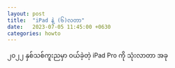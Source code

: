 ```yaml
---
layout: post
title:  "iPad နဲ့ (၆)​လတာ"
date:   2023-07-05 11:45:00 +0630
categories: howto
---
```


၂၀၂၂ နှစ်သစ်ကူးညမှာ ဝယ်ခဲ့တဲ့ iPad Pro ကို သုံးလာတာ အခု